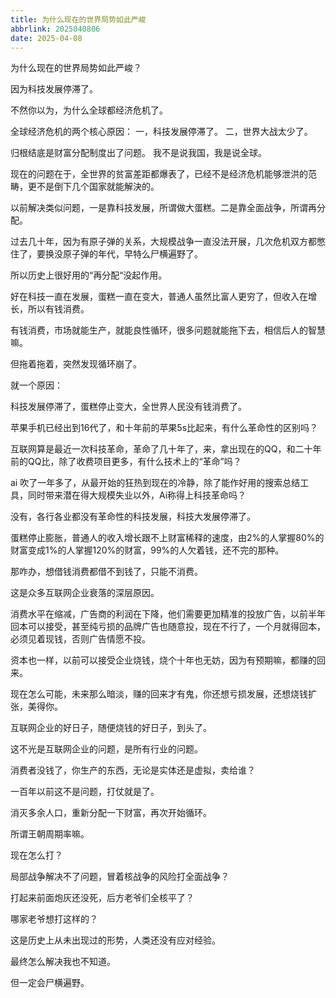 ```yaml
---
title: 为什么现在的世界局势如此严峻
abbrlink: 2025040806
date: 2025-04-08
---
```

为什么现在的世界局势如此严峻？

因为科技发展停滞了。

不然你以为，为什么全球都经济危机了。

全球经济危机的两个核心原因：
一，科技发展停滞了。
二，世界大战太少了。

归根结底是财富分配制度出了问题。
我不是说我国，我是说全球。

现在的问题在于，全世界的贫富差距都爆表了，已经不是经济危机能够泄洪的范畴，更不是倒下几个国家就能解決的。

以前解决类似问题，一是靠科技发展，所谓做大蛋糕。二是靠全面战争，所谓再分配。

过去几十年，因为有原子弹的关系，大规模战争一直没法开展，几次危机双方都憋住了，要换没原子弹的年代，早特么尸横遍野了。

所以历史上很好用的“再分配“没起作用。

好在科技一直在发展，蛋糕一直在变大，普通人虽然比富人更穷了，但收入在增长，所以有钱消费。

有钱消费，市场就能生产，就能良性循环，很多问题就能拖下去，相信后人的智慧嘛。

但拖着拖着，突然发现循环崩了。

就一个原因：

科技发展停滞了，蛋糕停止变大，全世界人民没有钱消费了。

苹果手机已经出到16代了，和十年前的苹果5s比起来，有什么革命性的区别吗？

互联网算是最近一次科技革命，革命了几十年了，来，拿出现在的QQ，和二十年前的QQ比，除了收费项目更多，有什么技术上的“革命”吗？

ai 吹了一年多了，从最开始的狂热到现在的冷静，除了能作好用的搜索总结工具，同时带来潜在得大规模失业以外，Ai称得上科技革命吗？

没有，各行各业都没有革命性的科技发展，科技大发展停滞了。

蛋糕停止膨胀，普通人的收入增长跟不上财富稀释的速度，由2%的人掌握80%的财富变成1%的人掌握120%的财富，99%的人欠着钱，还不完的那种。

那咋办，想借钱消费都借不到钱了，只能不消费。

这是众多互联网企业衰落的深层原因。

消费水平在缩减，广告商的利润在下降，他们需要更加精准的投放广告，以前半年回本可以接受，甚至纯亏损的品牌广告也随意投，现在不行了，一个月就得回本，必须见着现钱，否则广告情愿不投。

资本也一样，以前可以接受企业烧钱，烧个十年也无妨，因为有预期嘛，都赚的回来。

现在怎么可能，未来那么暗淡，赚的回来才有鬼，你还想亏损发展，还想烧钱扩张，美得你。

互联网企业的好日子，随便烧钱的好日子，到头了。

这不光是互联网企业的问题，是所有行业的问题。

消费者没钱了，你生产的东西，无论是实体还是虚拟，卖给谁？

一百年以前这不是问题，打仗就是了。

消灭多余人口，重新分配一下财富，再次开始循环。

所谓王朝周期率嘛。

现在怎么打？

局部战争解决不了问题，冒着核战争的风险打全面战争？

打起来前面炮灰还没死，后方老爷们全核平了？

哪家老爷想打这样的？

这是历史上从未出现过的形势，人类还没有应对经验。

最终怎么解决我也不知道。

但一定会尸横遍野。